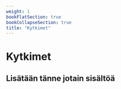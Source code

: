 ```yaml
---
weight: 1
bookFlatSection: true
bookCollapseSection: true
title: "Kytkimet"
---
```


# Kytkimet

## Lisätään tänne jotain sisältöä